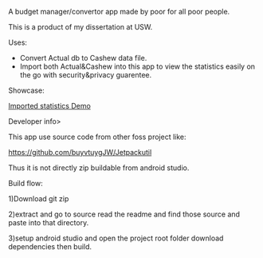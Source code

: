 A budget manager/convertor app made by poor for all poor people.

This is a product of my dissertation at USW.

Uses:
- Convert Actual db to Cashew data file.
- Import both Actual&Cashew into this app to view the statistics easily on the go with security&privacy guarentee.

Showcase:

[Imported statistics Demo](demovid/checkstats_out.mp4)

Developer info>

This app use source code from other foss project like:

https://github.com/buyvtuygJW/Jetpackutil

Thus it is not directly zip buildable from android studio.

Build flow:

1)Download git zip

2)extract and go to source read the readme and find those source and paste into that directory.

3)setup android studio and open the project root folder download dependencies then build.
